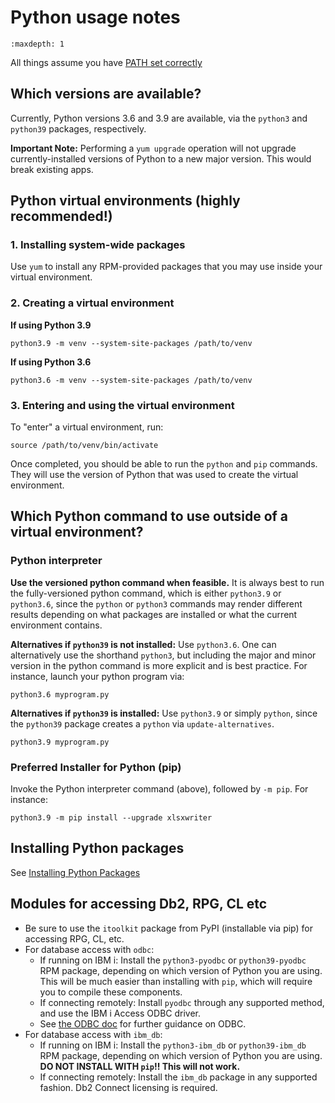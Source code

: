 # Python usage notes

```{toctree}
:maxdepth: 1
```

All things assume you have [PATH set correctly](../troubleshooting/SETTING_PATH.md)

## Which versions are available?
Currently, Python versions 3.6 and 3.9 are available, 
via the `python3` and `python39` packages, respectively.

**Important Note:**
Performing a `yum upgrade` operation will not upgrade
currently-installed versions of Python to a new major
version. This would break existing apps. 

## Python virtual environments (highly recommended!)
### 1. Installing system-wide packages
Use `yum` to install any RPM-provided packages that you
may use inside your virtual environment. 

### 2. Creating a virtual environment
**If using Python 3.9**
```
python3.9 -m venv --system-site-packages /path/to/venv
```
**If using Python 3.6**
```
python3.6 -m venv --system-site-packages /path/to/venv
```
### 3. Entering and using the virtual environment
To "enter" a virtual environment, run:
```
source /path/to/venv/bin/activate
```
Once completed, you should be able to run the `python` and `pip` commands. They will use the version of Python that was used to create the virtual environment. 

## Which Python command to use outside of a virtual environment?
### Python interpreter

**Use the versioned python command when feasible.**
It is always best to run the fully-versioned python command, which is
either `python3.9` or `python3.6`, since the `python` or
`python3` commands may render different results depending
on what packages are installed or what the current environment
contains.

**Alternatives if `python39` is not installed:**
Use `python3.6`. One can alternatively use the shorthand
`python3`, but including the major and minor version
in the python command is more explicit and is best practice.
For instance, launch your python program via:
```
python3.6 myprogram.py
```

**Alternatives if `python39` is installed:** 
Use `python3.9` or simply `python`, since the `python39` package
creates a `python` via `update-alternatives`. 
```
python3.9 myprogram.py
```

### Preferred Installer for Python (pip)
Invoke the Python interpreter command (above), followed
by `-m pip`. For instance:
```
python3.9 -m pip install --upgrade xlsxwriter
```

## Installing Python packages
See [Installing Python Packages](INSTALLING_PYTHON_PKGS.md)

## Modules for accessing Db2, RPG, CL etc

- Be sure to use the `itoolkit` package from PyPI (installable via pip) for accessing RPG, CL, etc.
- For database access with `odbc`:
    -  If running on IBM i: Install the `python3-pyodbc` or `python39-pyodbc` RPM package, depending on which version of Python you are using. This will be much easier than installing with `pip`, which will require you to compile these components. 
    -  If connecting remotely: Install `pyodbc` through any supported method, and use the IBM i Access ODBC driver.
    -  See [the ODBC doc](../odbc/README.md) for further guidance on ODBC.
- For database access with `ibm_db`:
    -  If running on IBM i: Install the `python3-ibm_db` or `python39-ibm_db` RPM package, depending on which version of Python you are using. **DO NOT INSTALL WITH `pip`!! This will not work.**
    -  If connecting remotely: Install the `ibm_db` package in any supported fashion. Db2 Connect licensing is required.
